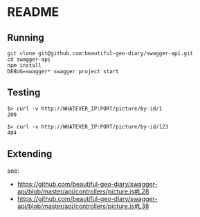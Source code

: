# README

## Running

```
git clone git@github.com:beautiful-geo-diary/swagger-api.git
cd swagger-api
npm install
DEBUG=swagger* swagger project start
```

## Testing

```
$> curl -v http://WHATEVER_IP:PORT/picture/by-id/1
200

$> curl -v http://WHATEVER_IP:PORT/picture/by-id/123
404
```


## Extending

see:

* https://github.com/beautiful-geo-diary/swagger-api/blob/master/api/controllers/picture.js#L28
* https://github.com/beautiful-geo-diary/swagger-api/blob/master/api/controllers/picture.js#L38
